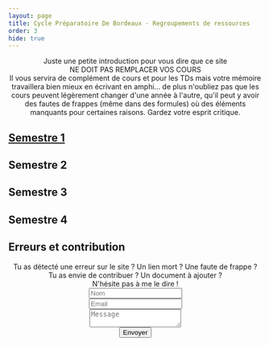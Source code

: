 ```yaml
---
layout: page
title: Cycle Préparatoire De Bordeaux - Regroupements de ressources
order: 3
hide: true
---
```

<div align="center">Juste une petite introduction pour vous dire que ce site </div>

<div align="center">NE DOIT PAS REMPLACER VOS COURS</div>

<div align="center"> Il vous servira de complément de cours et pour les TDs
mais votre mémoire travaillera bien mieux en écrivant en amphi… de plus
n'oubliez pas que les cours peuvent légèrement changer d'une année à l'autre,
qu'il peut y avoir des fautes de frappes (même dans des formules) où des
éléments manquants pour certaines raisons. Gardez votre esprit critique. </div>

## [Semestre 1](/cpbx_semestre_1.html)

## Semestre 2

## Semestre 3

## Semestre 4

## Erreurs et contribution

<div align="center"> Tu as détecté une erreur sur le site ? Un lien mort ? Une faute de frappe ?</div> 

<div align="center">Tu as envie de contribuer ? Un document à ajouter ? </div>

<div align="center"> N'hésite pas à me le dire ! </div> 

<form method="post" action="https://formspree.io/{{ site.email }}">
 <div align="center">
 <div class="row">
    <div class="6u 12u$(mobile)"><input type="text" name="name" placeholder="Nom" /></div>
    <div class="6u$ 12u$(mobile)"><input type="text" name="email" placeholder="Email" /></div>
    <div class="12u$">
      <textarea name="message" placeholder="Message"></textarea>
    </div>
    <div class="12u$">
      <input type="submit" value="Envoyer" />
    </div>
  </div>
  </div>
</form>


